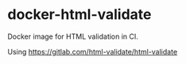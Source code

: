 # docker-html-validate

Docker image for HTML validation in CI.

Using https://gitlab.com/html-validate/html-validate
